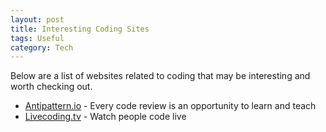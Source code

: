 ```yaml
---
layout: post
title: Interesting Coding Sites 
tags: Useful
category: Tech
---
```

Below are a list of websites related to coding that may be interesting and worth checking out.

- [Antipattern.io](https://www.antipattern.io/) - Every code review is an opportunity to learn and teach  
- [Livecoding.tv](https://www.livecoding.tv/) - Watch people code live  



